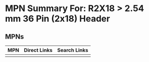 



# MPN Summary For: R2X18 > 2.54 mm 36 Pin (2x18) Header

## MPNs
  

|MPN|Direct Links|Search Links|
| :--- | :--- | :--- |
||||
